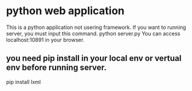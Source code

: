 # python web application
This is a python application not usering framework.
If you want to running server, you must input this command.
python server.py
You can access localhost:10891 in your browser.

## you need pip install in your local env or vertual env before running server.
pip install lxml